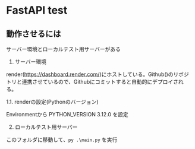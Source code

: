# FastAPI test

## 動作させるには

サーバー環境とローカルテスト用サーバーがある

1. サーバー環境

render(https://dashboard.render.com/)にホストしている。Github()のリポジトリと連携させているので、Githubにコミットすると自動的にデプロイされる。

1.1. renderの設定(Pythonのバージョン)

Environmentから
PYTHON_VERSION  3.12.0
を設定


2. ローカルテスト用サーバー

このフォルダに移動して、`py .\main.py` を実行

